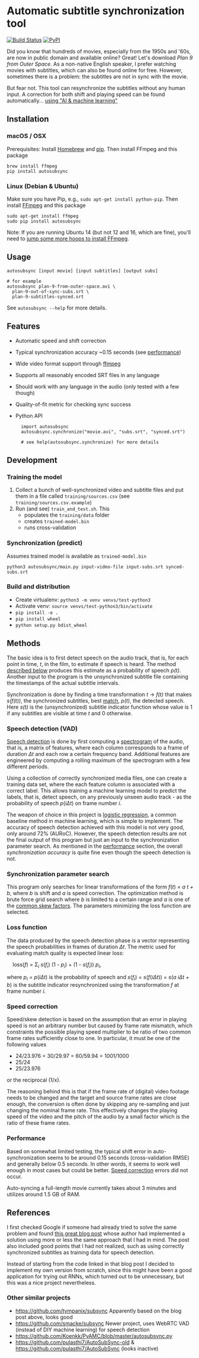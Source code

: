 # Automatic subtitle synchronization tool

[![Build Status](https://travis-ci.org/oseiskar/autosubsync.svg?branch=master)](https://travis-ci.org/oseiskar/autosubsync)
[![PyPI](https://img.shields.io/pypi/v/autosubsync.svg)](https://pypi.python.org/pypi/autosubsync)

Did you know that hundreds of movies, especially from the 1950s and '60s,
are now in public domain and available online? Great! Let's download
_Plan 9 from Outer Space_. As a non-native English speaker, I prefer watching
movies with subtitles, which can also be found online for free. However, sometimes
there is a problem: the subtitles are not in sync with the movie.

But fear not. This tool can resynchronize the subtitles without any human input.
A correction for both shift and playing speed can be found automatically...
[using "AI & machine learning"](#methods)

## Installation

### macOS / OSX
Prerequisites: Install [Homebrew](https://brew.sh/) and [pip](https://stackoverflow.com/questions/17271319/how-do-i-install-pip-on-macos-or-os-x). Then install FFmpeg and this package

```
brew install ffmpeg
pip install autosubsync
```

### Linux (Debian & Ubuntu)

Make sure you have Pip, e.g., `sudo apt-get install python-pip`.
Then install [FFmpeg](https://www.ffmpeg.org/) and this package
```
sudo apt-get install ffmpeg
sudo pip install autosubsync
```

Note: If you are running Ubuntu 14 (but not 12 and 16, which are fine), you'll need to [jump some more hoops to install FFmpeg](https://www.faqforge.com/linux/how-to-install-ffmpeg-on-ubuntu-14-04/).

## Usage

```
autosubsync [input movie] [input subtitles] [output subs]

# for example
autosubsync plan-9-from-outer-space.avi \
  plan-9-out-of-sync-subs.srt \
  plan-9-subtitles-synced.srt
```
See `autosubsync --help` for more details.

## Features

 * Automatic speed and shift correction
 * Typical synchronization accuracy ~0.15 seconds (see [performance](#performance))
 * Wide video format support through [ffmpeg](https://www.ffmpeg.org/)
 * Supports all reasonably encoded SRT files in any language
 * Should work with any language in the audio (only tested with a few though)
 * Quality-of-fit metric for checking sync success
 * Python API

         import autosubsync
         autosubsync.synchronize("movie.avi", "subs.srt", "synced.srt")

         # see help(autosubsync.synchronize) for more details


## Development

### Training the model

 1. Collect a bunch of well-synchronized video and subtitle files and put them
    in a file called `training/sources.csv` (see `training/sources.csv.example`)
 2. Run (and see) `train_and_test.sh`. This
    * populates the `training/data` folder
    * creates `trained-model.bin`
    * runs cross-validation

### Synchronization (predict)

Assumes trained model is available as `trained-model.bin`

    python3 autosubsync/main.py input-video-file input-subs.srt synced-subs.srt

### Build and distribution

 * Create virtualenv: `python3 -m venv venvs/test-python3`
 * Activate venv: `source venvs/test-python3/bin/activate`
 * `pip install -e .`
 * `pip install wheel`
 * `python setup.py bdist_wheel`

## Methods

The basic idea is to first detect speech on the audio track, that is, for each
point in time, _t_, in the film, to estimate if speech is heard. The method
[described below](#speech-detection) produces this estimate as a probability
of speech _p(t)_.
Another input to the program is the unsynchronized subtitle file containing the
timestamps of the actual subtitle intervals.

Synchronization is done by finding a time transformation _t_ → _f(t)_ that
makes _s(f(t))_, the synchronized subtitles, best [match](#loss-function),
_p(t)_, the detected speech. Here _s(t)_  is the (unsynchronized) subtitle
indicator function whose value is 1 if any subtitles are visible at time _t_
and 0 otherwise.

### Speech detection (VAD)

[Speech detection][4] is done by first computing a [spectrogram][2] of the audio,
that is, a matrix of features, where each column corresponds to a frame of
duration _Δt_ and each row a certain frequency band. Additional features are
engineered by computing a rolling maximum of the spectrogram with a few
different periods.

Using a collection of correctly synchronized media files, one can create a
training data set, where the each feature column is associated with a correct
label. This allows training a machine learning model to predict the labels, that
is, detect speech, on any previously unseen audio track - as the probability of
speech _p_(_iΔt_) on frame number _i_.

The weapon of choice in this project is [logistic regression][3], a common
baseline method in machine learning, which is simple to implement.
The accuracy of speech detection achieved with this model is not very good, only
around 72% (AURoC). However, the speech detection results are not the final
output of this program but just an input to the synchronization parameter
search. As mentioned in the [performance](#performance) section, the overall
_synchronization accuracy_ is quite fine even though the speech detection
is not.

### Synchronization parameter search

This program only searches for linear transformations of the form
_f_(_t_) = _a t + b_, where _b_ is shift and _a_ is speed correction.
The optimization method is brute force grid search where _b_ is limited to a
certain range and _a_ is one of the [common skew factors](#speed-correction).
The parameters minimizing the loss function are selected.

### Loss function

The data produced by the speech detection phase is a vector representing the
speech probabilities in frames of duration _Δt_. The metric used for evaluating
match quality is expected linear loss:

&nbsp; &nbsp; loss(_f_) = Σ<sub>_i_</sub> _s_(_f<sub>i</sub>_)
(1 - _p<sub>i</sub>_) + (1 - _s_(_f<sub>i</sub>_)) _p<sub>i</sub>_,

where _p<sub>i</sub>_ = _p_(_iΔt_) is the probability of speech and
_s_(_f<sub>i</sub>_) = _s_(_f_(_iΔt_)) = _s_(_a iΔt + b_) is the subtitle
indicator resynchronized using the transformation _f_ at frame number _i_.

### Speed correction

Speed/skew detection is based on the assumption that an error in playing speed
is not an arbitrary number but caused by frame rate mismatch, which constraints
the possible playing speed multiplier to be ratio of two common frame rates
sufficiently close to one. In particular, it must be one of the following values

 * 24/23.976 = 30/29.97 = 60/59.94 = 1001/1000
 * 25/24
 * 25/23.976

or the reciprocal (1/x).

The reasoning behind this is that if the frame rate of (digital) video footage
needs to be changed and the target and source frame rates are close enough,
the conversion is often done by skipping any re-sampling and just changing the
nominal frame rate. This effectively changes the playing speed of the video
and the pitch of the audio by a small factor which is the ratio
of these frame rates.

### Performance

Based on somewhat limited testing, the typical shift error in auto-synchronization
seems to be around 0.15 seconds (cross-validation RMSE) and generally below 0.5
seconds. In other words, it seems to work well enough in most cases but could be
better. [Speed correction](#speed-correction) errors did not occur.

Auto-syncing a full-length movie currently takes about 3 minutes and utilizes
around 1.5 GB of RAM.

## References

I first checked Google if someone had already tried to solve the same problem and found
[this great blog post][1] whose author had implemented a solution using more or less the
same approach that I had in mind. The post also included good points that I had not realized,
such as using correctly synchronized subtitles as training data for speech detection.

Instead of starting from the code linked in that blog post I decided to implement my
own version from scratch, since this might have been a good application for trying out
RNNs, which turned out to be unnecessary, but this was a nice project nevertheless.

  [1]: https://albertosabater.github.io/Automatic-Subtitle-Synchronization/
  [2]: https://en.wikipedia.org/wiki/Spectrogram
  [3]: https://scikit-learn.org/stable/modules/generated/sklearn.linear_model.LogisticRegression.html
  [4]: https://en.wikipedia.org/wiki/Voice_activity_detection

### Other similar projects

 * https://github.com/tympanix/subsync Apparently based on the blog post above, looks good
 * https://github.com/smacke/subsync Newer project, uses WebRTC VAD
    (instead of DIY machine learning) for speech detection
 * https://github.com/Koenkk/PyAMC/blob/master/autosubsync.py
 * https://github.com/pulasthi7/AutoSubSync-old & https://github.com/pulasthi7/AutoSubSync (looks inactive)
